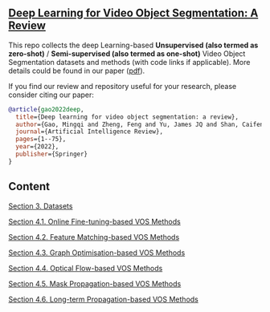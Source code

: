 ## [Deep Learning for Video Object Segmentation: A Review](https://link.springer.com/content/pdf/10.1007/s10462-022-10176-7.pdf)

This repo collects the deep Learning-based **Unsupervised (also termed as zero-shot)** / **Semi-supervised (also termed as one-shot)** Video Object Segmentation datasets and methods (with code links if applicable). More details could be found in our paper ([pdf](https://link.springer.com/content/pdf/10.1007/s10462-022-10176-7.pdf)). 

If you find our review and repository useful for your research, please consider citing our paper:

```bibtex
@article{gao2022deep,
  title={Deep learning for video object segmentation: a review},
  author={Gao, Mingqi and Zheng, Feng and Yu, James JQ and Shan, Caifeng and Ding, Guiguang and Han, Jungong},
  journal={Artificial Intelligence Review},
  pages={1--75},
  year={2022},
  publisher={Springer}
}
```

## Content

[Section 3. Datasets](https://github.com/gaomingqi/VOS-Review/blob/master/Section_3_Datasets.md)

[Section 4.1. Online Fine-tuning-based VOS Methods](https://github.com/gaomingqi/VOS-Review/blob/master/Section_4_1_Online_methods.md)

[Section 4.2. Feature Matching-based VOS Methods](https://github.com/gaomingqi/VOS-Review/blob/master/Section_4_2_Matching_methods.md)

[Section 4.3. Graph Optimisation-based VOS Methods](https://github.com/gaomingqi/VOS-Review/blob/master/Section_4_3_Graph_methods.md)

[Section 4.4. Optical Flow-based VOS Methods](https://github.com/gaomingqi/VOS-Review/blob/master/Section_4_4_Optical_flow_methods.md)

[Section 4.5. Mask Propagation-based VOS Methods](https://github.com/gaomingqi/VOS-Review/blob/master/Section_4_5_Mask_Prop_methods.md)

[Section 4.6. Long-term Propagation-based VOS Methods](https://github.com/gaomingqi/VOS-Review/blob/master/Section_4_6_Long_Prop.md)

